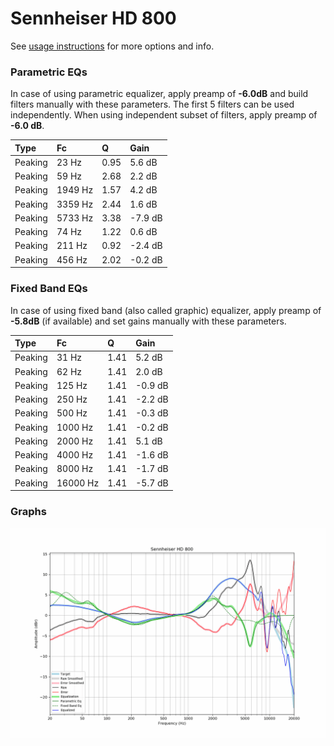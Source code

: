 # Sennheiser HD 800
See [usage instructions](https://github.com/jaakkopasanen/AutoEq#usage) for more options and info.

### Parametric EQs
In case of using parametric equalizer, apply preamp of **-6.0dB** and build filters manually
with these parameters. The first 5 filters can be used independently.
When using independent subset of filters, apply preamp of **-6.0 dB**.

| Type    | Fc      |    Q | Gain    |
|:--------|:--------|:-----|:--------|
| Peaking | 23 Hz   | 0.95 | 5.6 dB  |
| Peaking | 59 Hz   | 2.68 | 2.2 dB  |
| Peaking | 1949 Hz | 1.57 | 4.2 dB  |
| Peaking | 3359 Hz | 2.44 | 1.6 dB  |
| Peaking | 5733 Hz | 3.38 | -7.9 dB |
| Peaking | 74 Hz   | 1.22 | 0.6 dB  |
| Peaking | 211 Hz  | 0.92 | -2.4 dB |
| Peaking | 456 Hz  | 2.02 | -0.2 dB |

### Fixed Band EQs
In case of using fixed band (also called graphic) equalizer, apply preamp of **-5.8dB**
(if available) and set gains manually with these parameters.

| Type    | Fc       |    Q | Gain    |
|:--------|:---------|:-----|:--------|
| Peaking | 31 Hz    | 1.41 | 5.2 dB  |
| Peaking | 62 Hz    | 1.41 | 2.0 dB  |
| Peaking | 125 Hz   | 1.41 | -0.9 dB |
| Peaking | 250 Hz   | 1.41 | -2.2 dB |
| Peaking | 500 Hz   | 1.41 | -0.3 dB |
| Peaking | 1000 Hz  | 1.41 | -0.2 dB |
| Peaking | 2000 Hz  | 1.41 | 5.1 dB  |
| Peaking | 4000 Hz  | 1.41 | -1.6 dB |
| Peaking | 8000 Hz  | 1.41 | -1.7 dB |
| Peaking | 16000 Hz | 1.41 | -5.7 dB |

### Graphs
![](./Sennheiser%20HD%20800.png)